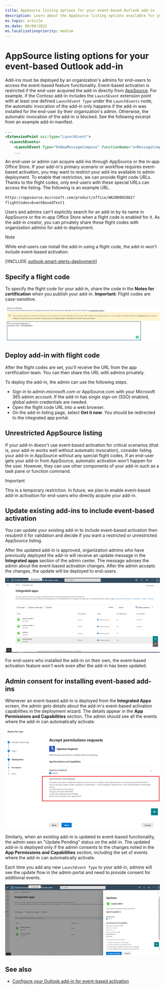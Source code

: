 ```yaml
---
title: AppSource listing options for your event-based Outlook add-in
description: Learn about the AppSource listing options available for your Outlook add-in that implements event-based activation.
ms.topic: article
ms.date: 09/09/2022
ms.localizationpriority: medium
---
```


# AppSource listing options for your event-based Outlook add-in

Add-ins must be deployed by an organization's admins for end-users to access the event-based feature functionality. Event-based activation is restricted if the end-user acquired the add-in directly from [AppSource](https://appsource.microsoft.com). For example, if the Contoso add-in includes the `LaunchEvent` extension point with at least one defined `LaunchEvent Type` under the `LaunchEvents` node, the automatic invocation of the add-in only happens if the add-in was installed for the end-user by their organization's admin. Otherwise, the automatic invocation of the add-in is blocked. See the following excerpt from an example add-in manifest.

```xml
...
<ExtensionPoint xsi:type="LaunchEvent">
  <LaunchEvents>
    <LaunchEvent Type="OnNewMessageCompose" FunctionName="onMessageComposeHandler"/>
    ...
```

An end-user or admin can acquire add-ins through AppSource or the in-app Office Store. If your add-in's primary scenario or workflow requires event-based activation, you may want to restrict your add-ins available to admin deployment. To enable that restriction, we can provide flight code URLs. Thanks to the flight codes, only end-users with these special URLs can access the listing. The following is an example URL.

`https://appsource.microsoft.com/product/office/WA200002862?flightCodes=EventBasedTest1`

Users and admins can't explicitly search for an add-in by its name in AppSource or the in-app Office Store when a flight code is enabled for it. As the add-in creator, you can privately share these flight codes with organization admins for add-in deployment.

> [!NOTE]
> While end-users can install the add-in using a flight code, the add-in won't include event-based activation.

[!INCLUDE [outlook-smart-alerts-deployment](../includes/outlook-smart-alerts-deployment.md)]

## Specify a flight code

To specify the flight code for your add-in, share the code in the **Notes for certification** when you publish your add-in. **Important**: Flight codes are case-sensitive.

![A sample request for flight code in Notes for certification screen during publishing process.](../images/outlook-publish-notes-for-certification-1.png)

## Deploy add-in with flight code

After the flight codes are set, you'll receive the URL from the app certification team. You can then share the URL with admins privately.

To deploy the add-in, the admin can use the following steps.

- Sign in to admin.microsoft.com or AppSource.com with your Microsoft 365 admin account. If the add-in has single sign-on (SSO) enabled, global admin credentials are needed.
- Open the flight code URL into a web browser.
- On the add-in listing page, select **Get it now**. You should be redirected to the integrated app portal.

## Unrestricted AppSource listing

If your add-in doesn't use event-based activation for critical scenarios (that is, your add-in works well without automatic invocation), consider listing your add-in in AppSource without any special flight codes. If an end-user gets your add-in from AppSource, automatic activation won't happen for the user. However, they can use other components of your add-in such as a task pane or function command.

> [!IMPORTANT]
> This is a temporary restriction. In future, we plan to enable event-based add-in activation for end-users who directly acquire your add-in.

## Update existing add-ins to include event-based activation

You can update your existing add-in to include event-based activation then resubmit it for validation and decide if you want a restricted or unrestricted AppSource listing.

After the updated add-in is approved, organization admins who have previously deployed the add-in will receive an update message in the **Integrated apps** section of the admin center. The message advises the admin about the event-based activation changes. After the admin accepts the changes, the update will be deployed to end-users.

![An app update notification on the "Integrated apps" screen.](../images/outlook-deploy-update-notification.png)

For end-users who installed the add-in on their own, the event-based activation feature won't work even after the add-in has been updated.

## Admin consent for installing event-based add-ins

Whenever an event-based add-in is deployed from the **Integrated Apps** screen, the admin gets details about the add-in's event-based activation capabilities in the deployment wizard. The details appear in the **App Permissions and Capabilities** section. The admin should see all the events where the add-in can automatically activate.

![The "Accept permissions requests" screen when deploying a new app.](../images/outlook-deploy-accept-permissions-requests.png)

Similarly, when an existing add-in is updated to event-based functionality, the admin sees an "Update Pending" status on the add-in. The updated add-in is deployed only if the admin consents to the changes noted in the **App Permissions and Capabilities** section, including the set of events where the add-in can automatically activate.

Each time you add any new `LaunchEvent Type` to your add-in, admins will see the update flow in the admin portal and need to provide consent for additional events.

![The "Updates" flow when deploying an updated app.](../images/outlook-deploy-update-flow.png)

## See also

- [Configure your Outlook add-in for event-based activation](autolaunch.md)
